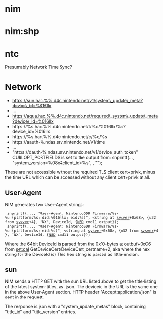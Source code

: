 # nim

# nim:shp

# ntc

Presumably Network Time
    Sync?

# Network

  - https://sun.hac.%%.d4c.nintendo.net/v1/system\_update\_meta?device\_id=%016llx
  - ...
  - https://aqua.hac.%%.d4c.nintendo.net/required\_system\_update\_meta?device\_id=%016llx
  - https://%s.hac.%%.d4c.nintendo.net/t/%c/%016llx/%u?device\_id=%016llx
  - https://%s.hac.%%.d4c.nintendo.net/c/%c/%s
  - https://aauth-%.ndas.srv.nintendo.net/v1/time
  - ...
  - "https://dauth-%.ndas.srv.nintendo.net/v1/device\_auth\_token"
    CURLOPT\_POSTFIELDS is set to the output from: snprintf(...,
    "system\_version=%08x\&client\_id=%s",
    <output parsed from a func>
    , "<hard-coded hex string>");

These are not accessible without the required TLS client cert+privk,
minus the time URL which can be accessed without any client cert+privk
at all.

## User-Agent

NIM generates two User-Agent
strings:

` snprintf(..., "User-Agent: NintendoSDK Firmware/%s-%u (platform:%s; did:%016llx; eid:%s)", <string at `[`sysver`](System%20Version%20Title.md "wikilink")`+0x68>, {u32 from `[`sysver`](System%20Version%20Title.md "wikilink")`+4}, "NX", DeviceId, {`[`NSD`](NSD%20services.md "wikilink")` cmd11 output});`  
` snprintf(..., "User-Agent: NintendoSDK Firmware/%s-%u (platform:%s; eid:%s)", <string at `[`sysver`](System%20Version%20Title.md "wikilink")`+0x68>, {u32 from `[`sysver`](System%20Version%20Title.md "wikilink")`+4}, "NX", DeviceId, {`[`NSD`](NSD%20services.md "wikilink")` cmd11 output});`

Where the 64bit DeviceId is parsed from the 0x10-bytes at outbuf+0xC6
from [set:cal](Settings%20services.md "wikilink")
GetDeviceCert(DeviceCert\_certname+2, aka where the hex string for the
DeviceId is) This hex string is parsed as little-endian.

## sun

NIM sends a HTTP GET with the sun URL listed above to get the
title-listing of the latest system-titles, as .json. The deviceid in the
URL is the same one in the above User-Agent section. HTTP header
"Accept:application/json" is sent in the request.

The response is json with a "system\_update\_metas" block, containing
"title\_id" and "title\_version" entries.
